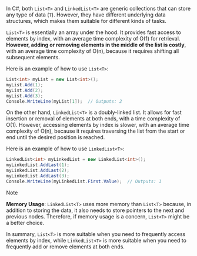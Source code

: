In C#, both `List<T>` and `LinkedList<T>` are generic collections that can store any type of data (`T`). However, they have different underlying data structures, which makes them suitable for different kinds of tasks.

`List<T>` is essentially an array under the hood. It provides fast access to elements by index, with an average time complexity of O(1) for retrieval. **However, adding or removing elements in the middle of the list is costly**, with an average time complexity of O(n), because it requires shifting all subsequent elements.

Here is an example of how to use `List<T>`:

```csharp
List<int> myList = new List<int>();
myList.Add(1);
myList.Add(2);
myList.Add(3);
Console.WriteLine(myList[1]);  // Outputs: 2
```

On the other hand, `LinkedList<T>` is a doubly-linked list. It allows for fast insertion or removal of elements at both ends, with a time complexity of O(1). However, accessing elements by index is slower, with an average time complexity of O(n), because it requires traversing the list from the start or end until the desired position is reached.

Here is an example of how to use `LinkedList<T>`:

```csharp
LinkedList<int> myLinkedList = new LinkedList<int>();
myLinkedList.AddLast(1);
myLinkedList.AddLast(2);
myLinkedList.AddLast(3);
Console.WriteLine(myLinkedList.First.Value);  // Outputs: 1
```

>[!note]
>**Memory Usage**: `LinkedList<T>` uses more memory than `List<T>` because, in addition to storing the data, it also needs to store pointers to the next and previous nodes. Therefore, if memory usage is a concern, `List<T>` might be a better choice.

In summary, `List<T>` is more suitable when you need to frequently access elements by index, while `LinkedList<T>` is more suitable when you need to frequently add or remove elements at both ends.

